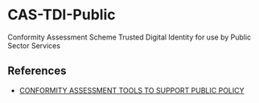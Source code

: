 # CAS-TDI-Public
Conformity Assessment Scheme Trusted Digital Identity for use by Public Sector Services

## References

* [CONFORMITY ASSESSMENT TOOLS TO SUPPORT PUBLIC POLICY](https://casco.iso.org/techniques-and-schemes.html)
